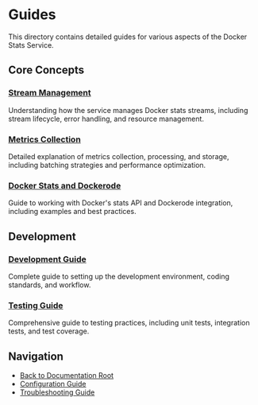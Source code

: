 # Guides

This directory contains detailed guides for various aspects of the Docker Stats Service.

## Core Concepts

### [Stream Management](stream.md)

Understanding how the service manages Docker stats streams, including stream lifecycle, error handling, and resource management.

### [Metrics Collection](metrics.md)

Detailed explanation of metrics collection, processing, and storage, including batching strategies and performance optimization.

### [Docker Stats and Dockerode](docker-stats-and-dockerode-guide.md)

Guide to working with Docker's stats API and Dockerode integration, including examples and best practices.

## Development

### [Development Guide](development.md)

Complete guide to setting up the development environment, coding standards, and workflow.

### [Testing Guide](testing.md)

Comprehensive guide to testing practices, including unit tests, integration tests, and test coverage.

## Navigation

- [Back to Documentation Root](../index.md)
- [Configuration Guide](../configuration.md)
- [Troubleshooting Guide](../troubleshooting.md)
